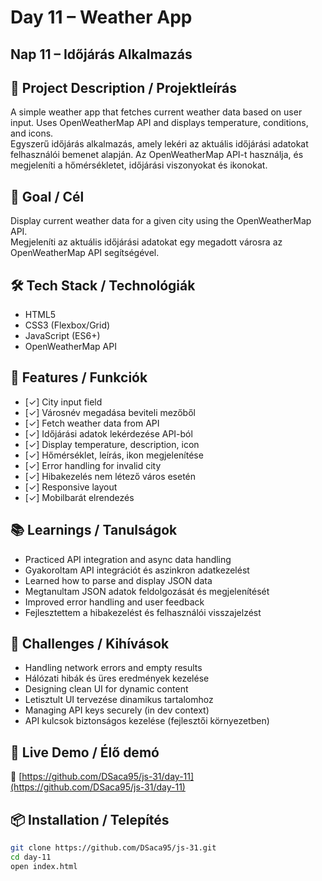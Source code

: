 # Day 11 – Weather App  
## Nap 11 – Időjárás Alkalmazás

## 📄 Project Description / Projektleírás  
A simple weather app that fetches current weather data based on user input. Uses OpenWeatherMap API and displays temperature, conditions, and icons.  
Egyszerű időjárás alkalmazás, amely lekéri az aktuális időjárási adatokat felhasználói bemenet alapján. Az OpenWeatherMap API-t használja, és megjeleníti a hőmérsékletet, időjárási viszonyokat és ikonokat.

## 🧠 Goal / Cél  
Display current weather data for a given city using the OpenWeatherMap API.  
Megjeleníti az aktuális időjárási adatokat egy megadott városra az OpenWeatherMap API segítségével.

## 🛠️ Tech Stack / Technológiák  
- HTML5  
- CSS3 (Flexbox/Grid)  
- JavaScript (ES6+)  
- OpenWeatherMap API

## 🎯 Features / Funkciók  
- [✓] City input field  
- [✓] Városnév megadása beviteli mezőből  
- [✓] Fetch weather data from API  
- [✓] Időjárási adatok lekérdezése API-ból  
- [✓] Display temperature, description, icon  
- [✓] Hőmérséklet, leírás, ikon megjelenítése  
- [✓] Error handling for invalid city  
- [✓] Hibakezelés nem létező város esetén  
- [✓] Responsive layout  
- [✓] Mobilbarát elrendezés

## 📚 Learnings / Tanulságok  
- Practiced API integration and async data handling  
- Gyakoroltam API integrációt és aszinkron adatkezelést  
- Learned how to parse and display JSON data  
- Megtanultam JSON adatok feldolgozását és megjelenítését  
- Improved error handling and user feedback  
- Fejlesztettem a hibakezelést és felhasználói visszajelzést

## 🧩 Challenges / Kihívások  
- Handling network errors and empty results  
- Hálózati hibák és üres eredmények kezelése  
- Designing clean UI for dynamic content  
- Letisztult UI tervezése dinamikus tartalomhoz  
- Managing API keys securely (in dev context)  
- API kulcsok biztonságos kezelése (fejlesztői környezetben)

## 🚀 Live Demo / Élő demó
🔗 [https://github.com/DSaca95/js-31/day-11](https://github.com/DSaca95/js-31/day-11)

## 📦 Installation / Telepítés
```bash
git clone https://github.com/DSaca95/js-31.git
cd day-11
open index.html